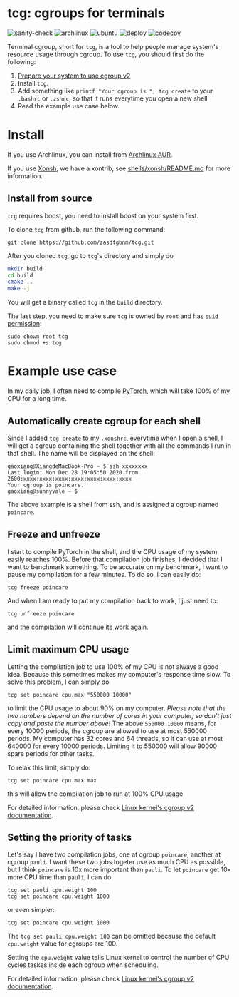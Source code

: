 # tcg: cgroups for terminals

![sanity-check](https://github.com/zasdfgbnm/tcg/workflows/sanity-check/badge.svg)
![archlinux](https://github.com/zasdfgbnm/tcg/workflows/archlinux/badge.svg)
![ubuntu](https://github.com/zasdfgbnm/tcg/workflows/ubuntu/badge.svg)
![deploy](https://github.com/zasdfgbnm/tcg/workflows/deploy/badge.svg)
[![codecov](https://codecov.io/gh/zasdfgbnm/tcg/branch/master/graph/badge.svg?token=rhCEiUe7K2)](https://codecov.io/gh/zasdfgbnm/tcg)

Terminal cgroup, short for `tcg`, is a tool to help people manage system's resource usage through cgroup. To use `tcg`, you should first do the following:
1. [Prepare your system to use cgroup v2](https://wiki.archlinux.org/index.php/Cgroups#Switching_to_cgroups_v2)
2. Install `tcg`.
3. Add something like `printf "Your cgroup is "; tcg create` to your `.bashrc` or `.zshrc`, so that it runs everytime you open a new shell
4. Read the example use case below.

# Install

If you use Archlinux, you can install from  [Archlinux AUR](https://aur.archlinux.org/packages/tcg-git/).

If you use [Xonsh](https://xon.sh), we have a xontrib, see [shells/xonsh/README.md](shells/xonsh/README.md) for more information.

## Install from source

`tcg` requires boost, you need to install boost on your system first.


To clone `tcg` from github, run the following command:
```
git clone https://github.com/zasdfgbnm/tcg.git
```


After you cloned `tcg`, go to `tcg`'s directory and simply do
```bash
mkdir build
cd build
cmake ..
make -j
```
You will get a binary called `tcg` in the `build` directory.

The last step, you need to make sure `tcg` is owned by `root` and has [`suid` permission](https://www.howtogeek.com/656646/how-to-use-suid-sgid-and-sticky-bits-on-linux/):
```
sudo chown root tcg
sudo chmod +s tcg
```

# Example use case

In my daily job, I often need to compile [PyTorch](https://github.com/pytorch/pytorch), which will take 100% of my CPU for a long time.

## Automatically create cgroup for each shell

Since I added `tcg create` to my `.xonshrc`, everytime when I open a shell, I will get a cgroup containing the shell together with all the commands I run in that shell. The name will be displayed on the shell:
```
gaoxiang@XiangdeMacBook-Pro ~ $ ssh xxxxxxxx
Last login: Mon Dec 28 19:05:50 2020 from 2600:xxxx:xxxx:xxxx:xxxx:xxxx:xxxx:xxxx
Your cgroup is poincare.
gaoxiang@sunnyvale ~ $
```

The above example is a shell from ssh, and is assigned a cgroup named `poincare`.

## Freeze and unfreeze

I start to compile PyTorch in the shell, and the CPU usage of my system easily reaches 100%. Before that compilation job finishes, I decided that I want to benchmark something. To be accurate on my benchmark, I want to pause my compilation for a few minutes. To do so, I can easily do:
```
tcg freeze poincare
```

And when I am ready to put my compilation back to work, I just need to:
```
tcg unfreeze poincare
```
and the compilation will continue its work again.

## Limit maximum CPU usage

Letting the compilation job to use 100% of my CPU is not always a good idea. Because this sometimes makes my computer's response time slow. To solve this problem, I can simply do
```
tcg set poincare cpu.max "550000 10000"
```
to limit the CPU usage to about 90% on my computer. *Please note that the two numbers depend on the number of cores in your computer, so don't just copy and paste the number above!* The above `550000 10000` means, for every 10000 periods, the cgroup are allowed to use at most 550000 periods. My computer has 32 cores and 64 threads, so it can use at most 640000 for every 10000 periods. Limiting it to 550000 will allow 90000 spare periods for other tasks.

To relax this limit, simply do:
```
tcg set poincare cpu.max max
```
this will allow the compilation job to run at 100% CPU usage

For detailed information, please check [Linux kernel's cgroup v2 documentation](https://www.kernel.org/doc/Documentation/cgroup-v2.txt).

## Setting the priority of tasks

Let's say I have two compilation jobs, one at cgroup `poincare`, another at cgroup `pauli`. I want these two jobs togeter use as much CPU as possible, but I think `poincare` is 10x more important than `pauli`. To let `poincare` get 10x more CPU time than `pauli`, I can do:
```
tcg set pauli cpu.weight 100
tcg set poincare cpu.weight 1000
```
or even simpler:
```
tcg set poincare cpu.weight 1000
```
The `tcg set pauli cpu.weight 100` can be omitted because the default `cpu.weight` value for cgroups are 100.

Setting the `cpu.weight` value tells Linux kernel to control the number of CPU cycles taskes inside each cgroup when scheduling.

For detailed information, please check [Linux kernel's cgroup v2 documentation](https://www.kernel.org/doc/Documentation/cgroup-v2.txt).
